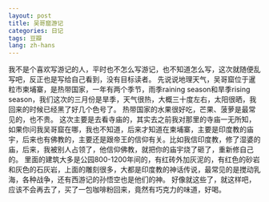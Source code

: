 ```yaml
---
layout: post
title: 吴哥窟游记
categories: 日记
tags: 豆瓣
lang: zh-hans
---
```

我不是个喜欢写游记的人，平时也不怎么写游记，也不知道怎么写，这次就随便乱写吧，反正也是写给自己看到，没有目标读者。
先说说地理天气，吴哥窟位于暹粒市柬埔寨，是热带国家，一年有两个季节，雨季raining season和旱季rising season，我们这次的三月份是旱季，天气很热，大概三十度左右，太阳很晒，我回来的时候已经黑了好几个色号了。
热带国家的水果很好吃，芒果、菠萝是最常见的，也不贵。
这次主要是去看寺庙的，其实去之前我对那里的寺庙一无所知，如果你问我吴哥窟在哪，我也不知道，后来才知道在柬埔寨，主要是印度教的庙宇，后来也有佛教的，主要还是跟帝王的信仰有关。比如我信印度教，修了湿婆的庙，后来，我被别人占领了，他信仰佛教，就把你的庙宇烧了砸了，重新修自己的。
里面的建筑大多是公园800-1200年间的，有红砖外加灰泥的，有红色的砂岩和灰色的石灰岩，上面的雕刻很多，大都是印度教的神话传说，最常见的是搅动乳海，各种战争，还有西游记的孙悟空也是他们的神。
好像就这些了，就这样吧，应该不会再去了，买了一包咖啡粉回来，竟然有巧克力的味道，好喝。